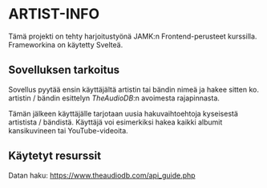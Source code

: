 # ARTIST-INFO

Tämä projekti on tehty harjoitustyönä JAMK:n Frontend-perusteet kurssilla.
Frameworkina on käytetty Svelteä.

## Sovelluksen tarkoitus

Sovellus pyytää ensin käyttäjältä artistin tai bändin nimeä
ja hakee sitten ko. artistin / bändin esittelyn _TheAudioDB_:n avoimesta rajapinnasta.

Tämän jälkeen käyttäjälle tarjotaan uusia hakuvaihtoehtoja kyseisestä artistista / bändistä.
Käyttäjä voi esimerkiksi hakea kaikki albumit kansikuvineen tai YouTube-videoita.

## Käytetyt resurssit

Datan haku: https://www.theaudiodb.com/api_guide.php
